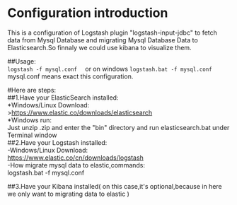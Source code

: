 Configuration introduction
==================

This is a configuration of Logstash plugin "logstash-input-jdbc" to fetch data from Mysql Database and migrating Mysql Database Data to Elasticsearch.So finnaly we could use kibana to visualize them.  

##Usage:  
    ```
    logstash -f mysql.conf  
    ```
      or on windows
    ```
    logstash.bat -f mysql.conf
    ```
    mysql.conf means exact this configuration.

#Here are steps:  
##1.Have your ElasticSearch installed:  
    *Windows/Linux Download:  
        >https://www.elastic.co/downloads/elasticsearch  
    *Windows run:  
        Just unzip .zip and enter the "bin" directory and run elasticsearch.bat under Terminal window  
##2.Have your Logstash installed:  
    -Windows/Linux Download:  
        https://www.elastic.co/cn/downloads/logstash  
    -How migrate mysql data to elastic,commands:  
        logstash.bat -f mysql.conf  

##3.Have your Kibana installed( on this case,it's optional,because in here we only want to migrating data to elastic )  
